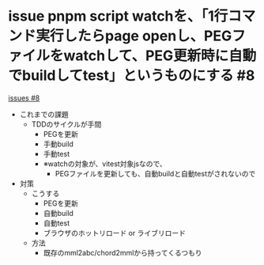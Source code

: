 # issue pnpm script watchを、「1行コマンド実行したらpage openし、PEGファイルをwatchして、PEG更新時に自動でbuildしてtest」というものにする #8
[issues #8](https://github.com/cat2151/tonejs-mml-to-json/issues/8)

- これまでの課題
  - TDDのサイクルが手間
    - PEGを更新
    - 手動build
    - 手動test
    - ※watchの対象が、vitest対象jsなので、
      - PEGファイルを更新しても、自動buildと自動testがされないので
- 対策
  - こうする
    - PEGを更新
    - 自動build
    - 自動test
    - ブラウザのホットリロード or ライブリロード
  - 方法
    - 既存のmml2abc/chord2mmlから持ってくるつもり
